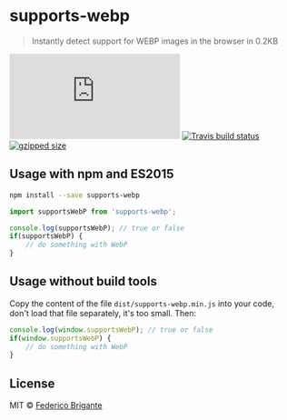 # supports-webp

> Instantly detect support for WEBP images in the browser in 0.2KB

[![gzipped size](https://badges.herokuapp.com/size/github/bfred-it/supports-webp/master/dist/supports-webp.browser.js?gzip=true&label=gzipped%20size)](#readme)
[![Travis build status](https://api.travis-ci.org/bfred-it/supports-webp.svg?branch=master)](https://travis-ci.org/bfred-it/supports-webp)
[![gzipped size](https://img.shields.io/npm/v/supports-webp.svg)](https://www.npmjs.com/package/supports-webp) 

## Usage with npm and ES2015

```sh
npm install --save supports-webp
```
```js
import supportsWebP from 'supports-webp';

console.log(supportsWebP); // true or false
if(supportsWebP) {
	// do something with WebP
}
```

## Usage without build tools

Copy the content of the file `dist/supports-webp.min.js` into your code, don't load that file separately, it's too small. Then:

```js
console.log(window.supportsWebP); // true or false
if(window.supportsWebP) {
	// do something with WebP
}
```

## License

MIT © [Federico Brigante](http://twitter.com/bfred_it)
